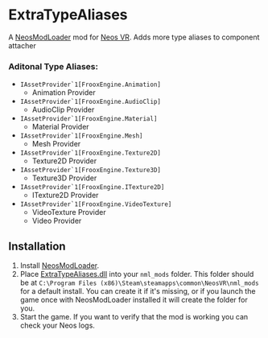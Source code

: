 ﻿# ExtraTypeAliases

A [NeosModLoader](https://github.com/zkxs/NeosModLoader) mod for [Neos VR](https://neos.com/). Adds more type aliases to component attacher



### Aditonal Type Aliases: 

[//]: # (This is so ugly lol)

 - ``IAssetProvider`1[FrooxEngine.Animation]``
   - Animation Provider
 - ``IAssetProvider`1[FrooxEngine.AudioClip]``
   - AudioClip Provider
 - ``IAssetProvider`1[FrooxEngine.Material]``
   - Material Provider
 - ``IAssetProvider`1[FrooxEngine.Mesh]``
   - Mesh Provider
 - ``IAssetProvider`1[FrooxEngine.Texture2D]``
   - Texture2D Provider
 - ``IAssetProvider`1[FrooxEngine.Texture3D]``
   - Texture3D Provider
 - ``IAssetProvider`1[FrooxEngine.ITexture2D]``
   - ITexture2D Provider
 - ``IAssetProvider`1[FrooxEngine.VideoTexture]``
   - VideoTexture Provider
   - Video Provider


## Installation
1. Install [NeosModLoader](https://github.com/zkxs/NeosModLoader).
1. Place [ExtraTypeAliases.dll](https://github.com/badhaloninja/ExtraTypeAliases/releases/latest/download/ExtraTypeAliases.dll) into your `nml_mods` folder. This folder should be at `C:\Program Files (x86)\Steam\steamapps\common\NeosVR\nml_mods` for a default install. You can create it if it's missing, or if you launch the game once with NeosModLoader installed it will create the folder for you.
1. Start the game. If you want to verify that the mod is working you can check your Neos logs.
